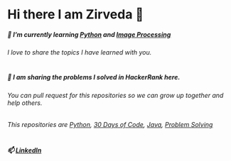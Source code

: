 # Hi there I am Zirveda 👋

##### 🌱 I’m currently learning [Python](https://github.com/ZirvedaAytimur/HackerRank_Python) and [Image Processing](https://github.com/ZirvedaAytimur/ImageProcessing_OpenCV_Python)
###### I love to share the topics I have learned with you.
#
##### 🤔 I am sharing the problems I solved in HackerRank here. 
###### You can pull request for this repositories so we can grow up together and help others.
###### This repositories are [Python](https://github.com/ZirvedaAytimur/HackerRank_Python), [30 Days of Code](https://github.com/ZirvedaAytimur/Hackerrank_30DaysOfCode), [Java](https://github.com/ZirvedaAytimur/HackerRank_Java), [Problem Solving](https://github.com/ZirvedaAytimur/Hackerrank_ProblemSolving)
#
##### 📫 [LinkedIn](https://www.linkedin.com/in/zirvedaaytimur/)
